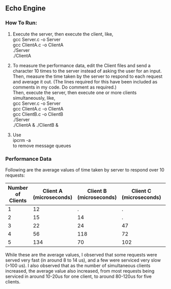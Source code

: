 ## Echo Engine

### How To Run:

1. Execute the server, then execute the client, like,<br />
gcc Server.c -o Server <br />
gcc ClientA.c -o ClientA <br />
./Server <br />
./ClientA <br />

2. To measure the performance data, edit the Client files and send a character 10 times to the server instead of asking the user for an input. Then, measure the time taken by the server to respond to each request and average it out. (The lines required for this have been included as comments in my code. Do comment as required.) <br />
Then, execute the server, then execute one or more clients simultaneously, like, <br />
gcc Server.c -o Server <br />
gcc ClientA.c -o ClientA <br />
gcc ClientB.c -o ClientB <br />
./Server <br />
./ClientA & ./ClientB & <br />

3. Use <br />
ipcrm -a <br />
to remove message queues <br />

### Performance Data

Following are the average values of time taken by server to respond over 10 requests:

Number of Clients | Client A (microseconds) | Client B (microseconds) | Client C (microseconds) | Client D (microseconds) | Client E (microseconds)
------------ | ------------- | ------------- | ------------- | ------------- | ------------- 
1 | 12 | . | . | . | . 
2 | 15 | 14 | . | . | . 
3 | 22 | 24 | 47 | . | . 
4 | 56 | 118 | 72 | 129 | . 
5 | 134 | 70 | 102 | 141 | 81 

While these are the average values, I observed that some requests were served very fast (in around 8 to 14 us), and a few were serviced very slow (>100 us). I also observed that as the number of simultaneous clients increased, the average value also increased, from most requests being serviced in around 10-20us for one client, to around 80-120us for five clients.
